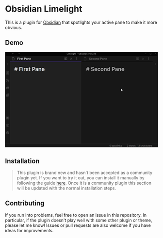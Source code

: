 # Obsidian Limelight

This is a plugin for [Obsidian](https://obsidian.md) that spotlights your active pane to make it more obvious.

## Demo

![Demo](demo.gif)


## Installation

> This plugin is brand new and hasn't been accepted as a community plugin yet.  If you want to try it out, you can install it manually by following the guide [here](https://forum.obsidian.md/t/plugins-mini-faq/7737).  Once it is a community plugin this section will be updated with the normal installation steps.


## Contributing

If you run into problems, feel free to open an issue in this repository. In particular, if the plugin doesn't play well with some other plugin or theme, please let me know! Issues or pull requests are also welcome if you have ideas for improvements.
